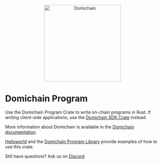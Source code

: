 <p align="center">
  <a href="https://solana.com">
    <img alt="Domichain" src="https://i.imgur.com/IKyzQ6T.png" width="250" />
  </a>
</p>

# Domichain Program

Use the Domichain Program Crate to write on-chain programs in Rust.  If writing client-side applications, use the [Domichain SDK Crate](https://crates.io/crates/solana-sdk) instead.

More information about Domichain is available in the [Domichain documentation](https://docs.solana.com/).

[Helloworld](https://github.com/solana-labs/example-helloworld) and the [Domichain Program Library](https://github.com/solana-labs/solana-program-library) provide examples of how to use this crate.

Still have questions?  Ask us on [Discord](https://discordapp.com/invite/pquxPsq)
